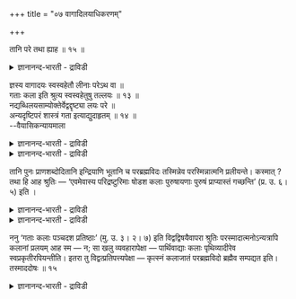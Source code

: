 +++
title = "०७ वागादिलयाधिकरणम्"

+++

तानि परे तथा ह्याह ॥ १५ ॥  
<details><summary>ज्ञानानन्द-भारती - द्राविडी</summary>

तानि परे तदाह्याह ॥ १५ ॥
</details>

ज्ञस्य वागादयः स्वस्वहेतौ लीनाः परेऽथ वा ॥  
गताः कला इति श्रुत्य स्वस्वहेतुषु तल्लयः ॥ १३ ॥  
नद्यब्धिलयसाम्योक्तेर्वेद्वद्दृष्ट्या लयः परे ॥  
अन्यदृष्टिपरं शास्त्रं गता इत्याद्युदाहृतम् ॥ १४ ॥  
--वैयासिकन्यायमाला

<details><summary>ज्ञानानन्द-भारती - द्राविडी</summary>

ञाऩियिऩुडैय वाक्कु मुदलियवैगळ् अददऩ् कारणत्तिल् लयिक्किऩ्ऱऩवा? अल्लदु
परमात्माविले येया? "कलैगळ् अडैगिऩ्ऱऩ" ऎऩ्ऱ सुरुदियिऩाल् अददऩ्
कारणङ्गळिल् ताऩ् अवैगळुक्कु लयम्।
</details>

<details><summary>ज्ञानानन्द-भारती - द्राविडी</summary>

नदि समुत्तिरत्तिल् लयमडैवदऱ्कु समाऩमागच् ़ सॊल्लि यिरुप्पदाल्, ञाऩियिऩ्
पार्वैयिल् परमात्माविल् ताऩ् लयम्। "कलैगळ् अडैगिऩ्ऱऩ" ऎऩ्बदु मुदलाऩदैच्
चॊल्लुम् सास्तिरम्, मऱ्ऱवर् पार्वैयिल् सॊल्लप्पट्टदु।
</details>

तानि पुनः प्राणशब्दोदितानि इन्द्रियाणि भूतानि च परब्रह्मविदः तस्मिन्नेव
परस्मिन्नात्मनि प्रलीयन्ते। कस्मात् ? तथा हि आह श्रुतिः — ‘एवमेवास्य
परिद्रष्टुरिमाः षोडश कलाः पुरुषायणाः पुरुषं प्राप्यास्तं गच्छन्ति’ (प्र.
उ. ६। ५) इति ।

<details><summary>ज्ञानानन्द-भारती - द्राविडी</summary>

(पिरह्म ञाऩियिऩुडैय वाक्कु मुदलियवैगळ् अदऩदऩ् कारणमाऩ तेजस् मुदलाऩ
पूदङ्गळिल् लयमडैगिऩ्ऱऩवा अल्लदु परमात्माविला ऎऩ्ऱु सन्देहम्। कलैगळ् तम्
कारणत्तै यडैगिऩ्ऱऩ ऎऩ्ऱ सुरुदियाल् कारणमाऩ पूदङ्गळिल् ताऩ् लयम् ऎऩ्ऱु
पूर्वबक्षम्। नदिगळ् कडलिल् मऱैवदै तिरुष् टान्दमागक् कूऱियिरुप्पदाल्
ञाऩिगळिऩ् पार्वैयिल् परमात्माविल् ताऩ् लयम्। उलगत्तारिऩ् पार्वैयिल्
कारणत्तिल् लयमडैवदै वेऱॊरु सुरुदि कूऱुगिऱदु। कलैगळ् मुदलिल् तम् तम्
कारणत्तिल् लयमडैन्दु पिऱगु कारणत्तुडऩ् परमात्माविल् लयमडैगिऩ्ऱऩ ऎऩ्बदु
इन्द इरण्डु सुरुदिगळिऩ् ऒरुमित्त करुत्तु)।
</details>

<details><summary>ज्ञानानन्द-भारती - द्राविडी</summary>

परबिरह्मत्तैयऱिन्दवऩुडैय “अवैगळ्” पिराण सप्तत्तिऩाल् सॊल्लप्पडुम्
इन्दिरियङ्गळुम् पूदङ्गळुम् अन्द परमाऩ आत्माविऩिडत्तिलेये लयिक्किऩ्ऱऩ।
एऩ्? अप्पडियल्लवा वेदम् सॊल्गिऱदु? “इव्विदमे इन्द अऱिबवऩुडैय, इन्द
पदिऩाऱु कलैगळुम्, पुरुषऩैये अडैयवेण्डियदाग इरुन्दु कॊण्डु पुरुषऩै
अडैन्दु लयत्तै अडैगिऩ्ऱऩ” (पिरच्ऩ।VI-५) ऎऩ्ऱु।
</details>

ननु ‘गताः कलाः पञ्चदश प्रतिष्ठाः’ (मु. उ. ३। २। ७) इति
विद्वद्विषयैवापरा श्रुतिः परस्मादात्मनोऽन्यत्रापि कलानां प्रलयम् आह स्म
— न; सा खलु व्यवहारापेक्षा — पार्थिवाद्याः कलाः पृथिव्यादीरेव
स्वप्रकृतीरपियन्तीति। इतरा तु विद्वत्प्रतिपत्त्यपेक्षा — कृत्स्नं
कलाजातं परब्रह्मविदो ब्रह्मैव सम्पद्यत इति। तस्माददोषः ॥ १५

<details><summary>ज्ञानानन्द-भारती - द्राविडी</summary>

“पदिऩैन्दु कलैगळुम् तऩ् तऩ् कारणत्तै यडैगिऩ्ऱऩ” (मुण्डग।III-२-७) ऎऩ्ऱु
वित्वाऩ् विषयमागवे वेऱु सुरुदि परमाऩ आत्माविऱ्कु वेऱाऩ इडत्तिलुम्
कलैगळुक्कु लयम् सॊल्गिऱदे? ऎऩ्ऱाल्, अदु सरियल्ल पार्त्तिवम् मुदलाऩ
कलैगळ् तऩ् तऩ् कारणमाऩ पूमि मुदलियवैगळैये अडै किऩ्ऱऩ ऎऩ्ऱ अदु लोग
वियवहारत्तै अबेक्षित्तुच् चॊल्लप्पट्टदु। मऱ्ऱदोवॆऩ्ऱाल्, पिरह्मत्तै
यऱिन्दवऩुक्कु ऎल्ला कलैगळिऩ् कूट्टमुम् परबिरह्ममागवे आगिविडुगिऱदॆऩ्ऱु
वित्वाऩुडैय अऩुबवत्तै अबेक्षित्तु सॊल्लप्पट्टदु। अदऩाल् तोषमिल्लै।
</details>

